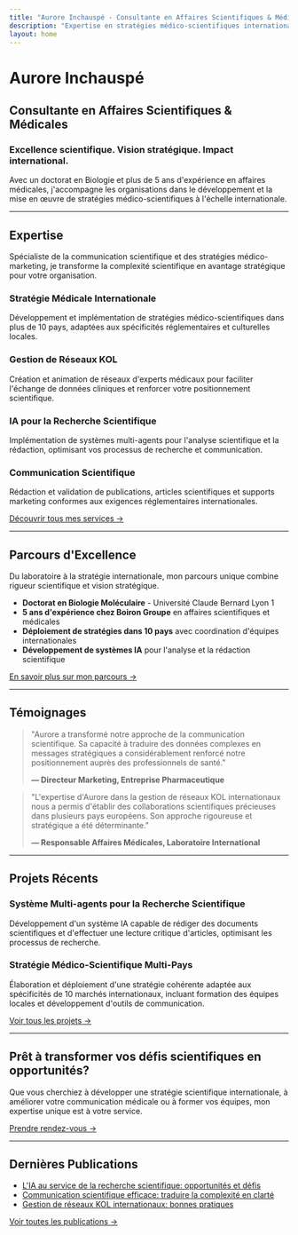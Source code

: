 ```yaml
---
title: "Aurore Inchauspé - Consultante en Affaires Scientifiques & Médicales"
description: "Expertise en stratégies médico-scientifiques internationales, gestion de réseaux KOL et applications d'IA pour la recherche scientifique"
layout: home
---
```


# Aurore Inchauspé

## Consultante en Affaires Scientifiques & Médicales

### Excellence scientifique. Vision stratégique. Impact international.

Avec un doctorat en Biologie et plus de 5 ans d'expérience en affaires médicales, j'accompagne les organisations dans le développement et la mise en œuvre de stratégies médico-scientifiques à l'échelle internationale.

---

## Expertise

Spécialiste de la communication scientifique et des stratégies médico-marketing, je transforme la complexité scientifique en avantage stratégique pour votre organisation.

### Stratégie Médicale Internationale
Développement et implémentation de stratégies médico-scientifiques dans plus de 10 pays, adaptées aux spécificités réglementaires et culturelles locales.

### Gestion de Réseaux KOL
Création et animation de réseaux d'experts médicaux pour faciliter l'échange de données cliniques et renforcer votre positionnement scientifique.

### IA pour la Recherche Scientifique
Implémentation de systèmes multi-agents pour l'analyse scientifique et la rédaction, optimisant vos processus de recherche et communication.

### Communication Scientifique
Rédaction et validation de publications, articles scientifiques et supports marketing conformes aux exigences réglementaires internationales.

[Découvrir tous mes services →](/services)

---

## Parcours d'Excellence

Du laboratoire à la stratégie internationale, mon parcours unique combine rigueur scientifique et vision stratégique.

- **Doctorat en Biologie Moléculaire** - Université Claude Bernard Lyon 1
- **5 ans d'expérience chez Boiron Groupe** en affaires scientifiques et médicales
- **Déploiement de stratégies dans 10 pays** avec coordination d'équipes internationales
- **Développement de systèmes IA** pour l'analyse et la rédaction scientifique

[En savoir plus sur mon parcours →](/about)

---

## Témoignages

> "Aurore a transformé notre approche de la communication scientifique. Sa capacité à traduire des données complexes en messages stratégiques a considérablement renforcé notre positionnement auprès des professionnels de santé."
> 
> **— Directeur Marketing, Entreprise Pharmaceutique**

> "L'expertise d'Aurore dans la gestion de réseaux KOL internationaux nous a permis d'établir des collaborations scientifiques précieuses dans plusieurs pays européens. Son approche rigoureuse et stratégique a été déterminante."
> 
> **— Responsable Affaires Médicales, Laboratoire International**

---

## Projets Récents

### Système Multi-agents pour la Recherche Scientifique
Développement d'un système IA capable de rédiger des documents scientifiques et d'effectuer une lecture critique d'articles, optimisant les processus de recherche.

### Stratégie Médico-Scientifique Multi-Pays
Élaboration et déploiement d'une stratégie cohérente adaptée aux spécificités de 10 marchés internationaux, incluant formation des équipes locales et développement d'outils de communication.

[Voir tous les projets →](/case-studies)

---

## Prêt à transformer vos défis scientifiques en opportunités?

Que vous cherchiez à développer une stratégie scientifique internationale, à améliorer votre communication médicale ou à former vos équipes, mon expertise unique est à votre service.

[Prendre rendez-vous →](/contact)

---

## Dernières Publications

- [L'IA au service de la recherche scientifique: opportunités et défis](/blog/ia-recherche-scientifique)
- [Communication scientifique efficace: traduire la complexité en clarté](/blog/communication-scientifique-efficace)
- [Gestion de réseaux KOL internationaux: bonnes pratiques](/blog/gestion-kol-internationaux)

[Voir toutes les publications →](/blog)

